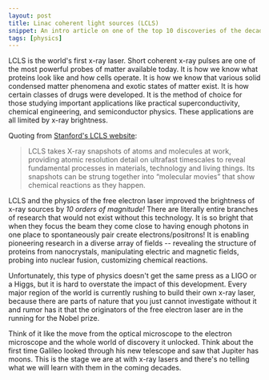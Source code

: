 ```yaml
---
layout: post
title: Linac coherent light sources (LCLS)
snippet: An intro article on one of the top 10 discoveries of the decade.
tags: [physics]
---
```


LCLS is the world's first x-ray laser.  Short coherent x-ray pulses are one of the most powerful probes of matter available today.  It is how we know what proteins look like and how cells operate.  It is how we know that various solid condensed matter phenomena and  exotic states of matter exist.  It is how certain classes of drugs were developed.  It is the method of choice for those studying important applications like practical superconductivity, chemical engineering, and semiconductor physics.  These applications are all limited by x-ray brightness.

Quoting from [Stanford's LCLS website](https://lcls.slac.stanford.edu/overview):
> LCLS takes X-ray snapshots of atoms and molecules at work, providing atomic resolution detail on ultrafast timescales to reveal fundamental processes in materials, technology and living things. Its snapshots can be strung together into “molecular movies” that show chemical reactions as they happen.

LCLS and the physics of the free electron laser improved the brightness of x-ray sources by *10 orders of magnitude!*  There are literally entire branches of research that would not exist without this technology.  It is so bright that when they focus the beam they come close to having enough photons in one place to spontaneously pair create electrons/positrons! It is enabling pioneering research in a diverse array of fields -- revealing the structure of proteins from nanocrystals, manipulating electric and magnetic fields, probing into nuclear fusion, customizing chemical reactions.

Unfortunately, this type of physics doesn't get the same press as a LIGO or a Higgs, but it is hard to overstate the impact of this development.  Every major region of the world is currently rushing to build their own x-ray laser, because there are parts of nature that you just cannot investigate without it and rumor has it that the originators of the free electron laser are in the running for the Nobel prize.  

Think of it like the move from the optical microscope to the electron microscope and the whole world of discovery it unlocked. Think about the first time Galileo looked through his new telescope and saw that Jupiter has moons. This is the stage we are at with x-ray lasers and there's no telling what we will learn with them in the coming decades.
